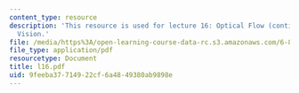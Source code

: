 ```yaml
---
content_type: resource
description: 'This resource is used for lecture 16: Optical Flow (continued), Motion
  Vision.'
file: /media/https%3A/open-learning-course-data-rc.s3.amazonaws.com/6-801-machine-vision-fall-2004/9feeba37714922cf6a4849380ab9898e_l16.pdf
file_type: application/pdf
resourcetype: Document
title: l16.pdf
uid: 9feeba37-7149-22cf-6a48-49380ab9898e
---
```

